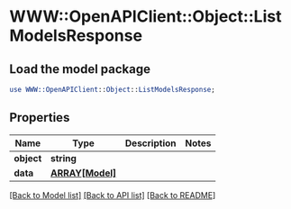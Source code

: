# WWW::OpenAPIClient::Object::ListModelsResponse

## Load the model package
```perl
use WWW::OpenAPIClient::Object::ListModelsResponse;
```

## Properties
Name | Type | Description | Notes
------------ | ------------- | ------------- | -------------
**object** | **string** |  | 
**data** | [**ARRAY[Model]**](Model.md) |  | 

[[Back to Model list]](../README.md#documentation-for-models) [[Back to API list]](../README.md#documentation-for-api-endpoints) [[Back to README]](../README.md)


